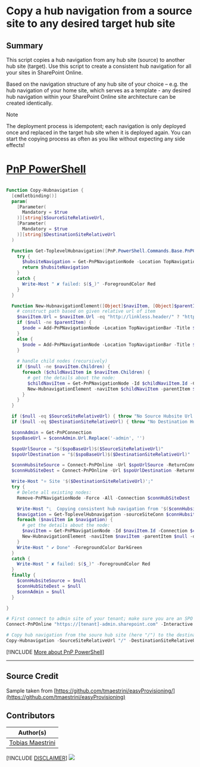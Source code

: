 

# Copy a hub navigation from a source site to any desired target hub site

## Summary

This script copies a hub navigation from any hub site (source) to another hub site (target). Use this script to create a consistent hub navigation for all your sites in SharePoint Online.

Based on the navigation structure of any hub site of your choice – e.g. the hub navigation of your home site, which serves as a template - any desired hub navigation within your SharePoint Online site architecture can be created identically.

> [!NOTE]
> The deployment process is idempotent; each navigation is only deployed once and replaced in the target hub site when it is deployed again. You can start the copying process as often as you like without expecting any side effects!


# [PnP PowerShell](#tab/pnpps)

```powershell

Function Copy-Hubnavigation {
  [cmdletbinding()]
  param(
    [Parameter(
      Mandatory = $true
    )][string]$SourceSiteRelativeUrl,
    [Parameter(
      Mandatory = $true
    )][string]$DestinationSiteRelativeUrl
  )

  Function Get-ToplevelHubnavigation([PnP.PowerShell.Commands.Base.PnPConnection]$sourceSiteConn) {
    try {
      $hubsiteNavigation = Get-PnPNavigationNode -Location TopNavigationBar -Connection $sourceSiteConn
      return $hubsiteNavigation
    }
    catch {
      Write-Host " ✘ failed: $($_)" -ForegroundColor Red
    }
  }

  Function New-HubnavigationElement([Object]$naviItem, [Object]$parentItem, [PnP.PowerShell.Commands.Base.PnPConnection]$destSiteConn, [PnP.PowerShell.Commands.Base.PnPConnection]$sourceSiteConn) {
    # construct path based on given relative url of item
    $naviItem.Url = $naviItem.Url -eq "http://linkless.header/" ? "http://linkless.header/" : ($naviItem.Url.StartsWith("https://") ? $naviItem.Url : "$($naviItem.Context.Url)$($naviItem.Url.TrimStart('/'))")
    if ($null -ne $parentItem) {
      $node = Add-PnPNavigationNode -Location TopNavigationBar -Title $naviItem.Title -Url $naviItem.Url -Parent $parentItem.Id -Connection $destSiteConn
    }
    else { 
      $node = Add-PnPNavigationNode -Location TopNavigationBar -Title $naviItem.Title -Url $naviItem.Url -Connection $destSiteConn 
    }
    
    # handle child nodes (recursively)
    if ($null -ne $naviItem.Children) {
      foreach ($childNaviItem in $naviItem.Children) {
        # get the details about the node:
        $childNaviItem = Get-PnPNavigationNode -Id $childNaviItem.Id -Connection $connHubsiteSource
        New-HubnavigationElement -naviItem $childNaviItem -parentItem $node -destSiteConn $destSiteConn
      }
    }
  }

  if ($null -eq $SourceSiteRelativeUrl) { throw "No Source Hubsite Url provided" }
  if ($null -eq $DestinationSiteRelativeUrl) { throw "No Destination Hubsite Url provided" }

  $connAdmin = Get-PnPConnection
  $spoBaseUrl = $connAdmin.Url.Replace('-admin', '')

  $spoUrlSource = "$($spoBaseUrl)$($SourceSiteRelativeUrl)"
  $spoUrlDestination = "$($spoBaseUrl)$($DestinationSiteRelativeUrl)"

  $connHubsiteSource = Connect-PnPOnline -Url $spoUrlSource -ReturnConnection -Interactive
  $connHubSiteDest = Connect-PnPOnline -Url $spoUrlDestination -ReturnConnection -Interactive

  Write-Host "⭐️ Site '$($DestinationSiteRelativeUrl)';"
  try {
    # Delete all existing nodes:
    Remove-PnPNavigationNode -Force -All -Connection $connHubSiteDest

    Write-Host "⎿  Copying consistent hub navigation from '$($connHubsiteSource.Url)': " -NoNewline
    $navigation = Get-ToplevelHubnavigation -sourceSiteConn $connHubsiteSource
    foreach ($naviItem in $navigation) {
      # get the details about the node:
      $naviItem = Get-PnPNavigationNode -Id $naviItem.Id -Connection $connHubsiteSource 
      New-HubnavigationElement -naviItem $naviItem -parentItem $null -destSiteConn $connHubSiteDest -sourceSiteConn $connHubsiteSource
    }
    Write-Host " ✔︎ Done" -ForegroundColor DarkGreen
  }
  catch {
    Write-Host " ✘ failed: $($_)" -ForegroundColor Red
  }
  finally {
    $connHubsiteSource = $null
    $connHubSiteDest = $null
    $connAdmin = $null
  }

}

# First connect to admin site of your tenant; make sure you are an SPO Admin:
Connect-PnPOnline "https://[tenant]-admin.sharepoint.com" -Interactive

# Copy hub navigation from the soure hub site (here "/") to the destination hub site (here "/sites/LearningHub"):
Copy-Hubnavigation -SourceSiteRelativeUrl "/" -DestinationSiteRelativeUrl "/sites/LearningHub"
```
[!INCLUDE [More about PnP PowerShell](../../docfx/includes/MORE-PNPPS.md)]
***

## Source Credit

Sample taken from [https://github.com/tmaestrini/easyProvisioning/](https://github.com/tmaestrini/easyProvisioning)

## Contributors

| Author(s) |
|-----------|
| [Tobias Maestrini](https://github.com/tmaestrini)|


[!INCLUDE [DISCLAIMER](../../docfx/includes/DISCLAIMER.md)]
<img src="https://m365-visitor-stats.azurewebsites.net/script-samples/scripts/spo-copy-hubsite-navigation" aria-hidden="true" />